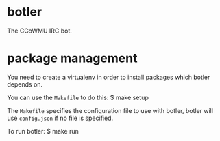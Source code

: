 botler
======

The CCoWMU IRC bot.

# package management

You need to create a virtualenv in order to install packages which botler
depends on.

You can use the ```Makefile``` to do this:
    $ make setup

The ```Makefile``` specifies the configuration file to use with botler, botler will use ```config.json``` if no file is specified.

To run botler:
    $ make run

